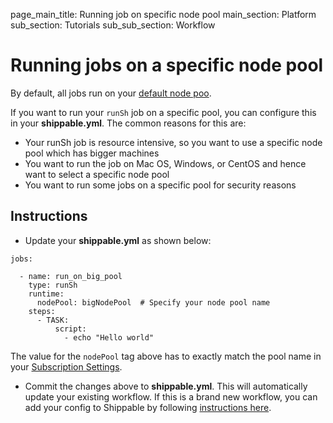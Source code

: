 page_main_title: Running job on specific node pool
main_section: Platform
sub_section: Tutorials
sub_sub_section: Workflow

# Running jobs on a specific node pool

By default, all jobs run on your [default node poo](/platform/management/subscription/node-pools/).

If you want to run your `runSh` job on a specific pool, you can configure this in your **shippable.yml**. The common reasons for this are:

* Your runSh job is resource intensive, so you want to use a specific node pool which has bigger machines
* You want to run the job on Mac OS, Windows, or CentOS and hence want to select a specific node pool
* You want to run some jobs on a specific pool for security reasons

## Instructions

* Update your **shippable.yml** as shown below:

```
jobs:

  - name: run_on_big_pool
    type: runSh
    runtime:                 
      nodePool: bigNodePool  # Specify your node pool name
    steps:
      - TASK:
          script:
            - echo "Hello world"
```

The value for the `nodePool` tag above has to exactly match the pool name in your [Subscription Settings](/platform/management/subscription/node-pools/).

* Commit the changes above to **shippable.yml**. This will automatically update your existing workflow. If this is a brand new workflow, you can add your config to Shippable by following [instructions here](/platform/tutorial/workflow/add-assembly-line).
